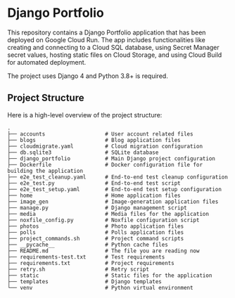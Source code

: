 # Django Portfolio

This repository contains a Django Portfolio application that has been deployed on Google Cloud Run. The app includes functionalities like creating and connecting to a Cloud SQL database, using Secret Manager secret values, hosting static files on Cloud Storage, and using Cloud Build for automated deployment.

The project uses Django 4 and Python 3.8+ is required.

## Project Structure

Here is a high-level overview of the project structure:

```text
.
├── accounts                   # User account related files
├── blogs                      # Blog application files
├── cloudmigrate.yaml          # Cloud migration configuration
├── db.sqlite3                 # SQLite database
├── django_portfolio           # Main Django project configuration
├── Dockerfile                 # Docker configuration file for building the application
├── e2e_test_cleanup.yaml      # End-to-end test cleanup configuration
├── e2e_test.py                # End-to-end test script
├── e2e_test_setup.yaml        # End-to-end test setup configuration
├── home                       # Home application files
├── image_gen                  # Image-generation application files
├── manage.py                  # Django management script
├── media                      # Media files for the application
├── noxfile_config.py          # Noxfile configuration script
├── photos                     # Photo application files
├── polls                      # Polls application files
├── project_commands.sh        # Project command scripts
├── __pycache__                # Python cache files
├── README.md                  # The file you are reading now
├── requirements-test.txt      # Test requirements
├── requirements.txt           # Project requirements
├── retry.sh                   # Retry script
├── static                     # Static files for the application
├── templates                  # Django templates
└── venv                       # Python virtual environment
```